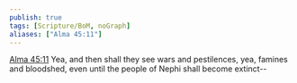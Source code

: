 ```yaml
---
publish: true
tags: [Scripture/BoM, noGraph]
aliases: ["Alma 45:11"]
---
```

[Alma 45:11](https://churchofjesuschrist.org/study/scriptures/bofm/alma/45?lang=eng&id=p11#p11) Yea, and then shall they see wars and pestilences, yea, famines and bloodshed, even until the people of Nephi shall become extinct--
